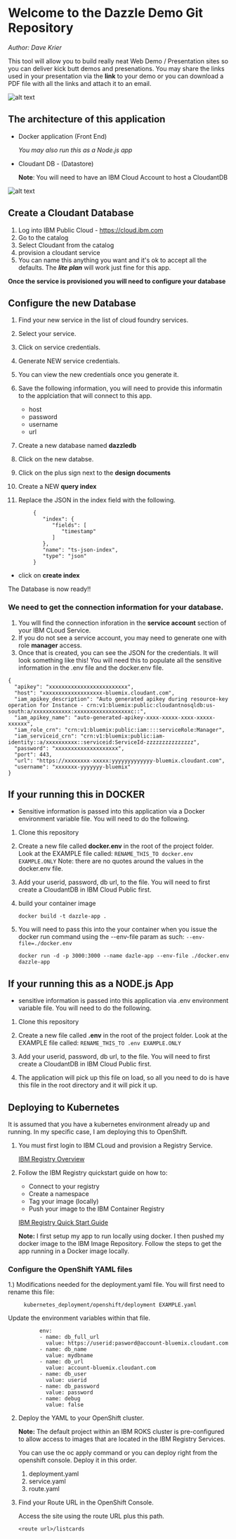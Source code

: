 # **Welcome to the Dazzle Demo Git Repository**

*Author: Dave Krier*


This tool will allow you to build really neat Web Demo / Presentation sites so you
can deliver kick butt demos and presenations. You may share the links used in your presentation via the **link** to your demo or you can download a PDF file with all the links and attach it to an email. 

![alt text](https://github.com/kriersd/dazzle_demo/blob/master/public/images/markup_images/dazzle_show.png?raw=true)

## The architecture of this application 
* Docker application (Front End)

	*You may also run this as a Node.js app*

* Cloudant DB - (Datastore) 

	**Note**: You will need to have an IBM Cloud Account to host a CloudantDB
	
	
![alt text](https://github.com/kriersd/dazzle_demo/blob/master/public/images/markup_images/cloud_architecture.png?raw=true)

## Create a Cloudant Database
1. Log into IBM Public Cloud -  https://cloud.ibm.com
2. Go to the catalog 
3. Select Cloudant from the catalog
4. provision a cloudant service
5. You can name this anything you want and it's ok to accept all the defaults. The **_lite plan_** will work just fine for this app. 

**Once the service is provisioned you will need to configure your database** 


## Configure the new Database

1. Find your new service in the list of cloud foundry services. 
2. Select your service.
3. Click on service credentials.
4. Generate NEW service credentials.
5. You can view the new credentials once you generate it. 
6. Save the following information, you will need to provide this informatin to the applciation that will connect to this app. 
	* host
	* password
	* username
	* url

7. Create a new database named **dazzledb**
8. Click on the new databse. 
9. Click on the plus sign next to the **design documents**
10. Create a NEW **query index**
11. Replace the JSON in the index field with the following. 

```
		{
		   "index": {
		      "fields": [
		         "timestamp"
		      ]
		   },
		   "name": "ts-json-index",
		   "type": "json"
		}
```

*  click on **create index**

The Database is now ready!! 

### We need to get the connection information for your database. 

1. You wlll find the connection inforation in the **service account** section of your IBM CLoud Service. 
2. If you do not see a service account, you may need to generate one with role **manager** access. 
3. Once that is created, you can see the JSON for the credentials. It will look something like this!  You will need this to populate all the sensitive information in the .env file and the docker.env file. 

```
{
  "apikey": "xxxxxxxxxxxxxxxxxxxxxxxxx",
  "host": "xxxxxxxxxxxxxxxxxxx-bluemix.cloudant.com",
  "iam_apikey_description": "Auto generated apikey during resource-key operation for Instance - crn:v1:bluemix:public:cloudantnosqldb:us-south:a/xxxxxxxxxxxx:xxxxxxxxxxxxxxxxxxc::",
  "iam_apikey_name": "auto-generated-apikey-xxxx-xxxxx-xxxx-xxxxx-xxxxxx",
  "iam_role_crn": "crn:v1:bluemix:public:iam::::serviceRole:Manager",
  "iam_serviceid_crn": "crn:v1:bluemix:public:iam-identity::a/xxxxxxxxxx::serviceid:ServiceId-zzzzzzzzzzzzzzz",
  "password": "xxxxxxxxxxxxxxxxxxxx",
  "port": 443,
  "url": "https://xxxxxxxx-xxxxx:yyyyyyyyyyyyy-bluemix.cloudant.com",
  "username": "xxxxxxx-yyyyyyy-bluemix"
}
```

	
## If your running this in DOCKER

* Sensitive information is passed into this application via a Docker environment variable file. You will need to do the following. 

1. Clone this repository

2. Create a new file called **docker.env** in the root of the project folder. Look at the EXAMPLE file called: ```RENAME_THIS_TO docker.env EXAMPLE.ONLY```  Note: there are no quotes around the values in the docker.env file. 
3. Add your userid, password, db url, to the file. You will need to first create a CloudantDB in IBM Cloud Public first. 
4. build your container image

   ```
   docker build -t dazzle-app .
   ```
   
5. You will need to pass this into the your container when you issue the docker run command using the --env-file param as such: ```--env-file=./docker.env```

	```
	docker run -d -p 3000:3000 --name dazle-app --env-file ./docker.env dazzle-app
	```

	
## If your running this as a NODE.js App 

* sensitive information is passed into this application via .env environment variable file. You will need to do the following. 

1. Clone this repository

2. Create a new file called **.env** in the root of the project folder. Look at the EXAMPLE file called: ```RENAME_THIS_TO .env EXAMPLE.ONLY``` 
3. Add your userid, password, db url, to the file. You will need to first create a CloudantDB in IBM Cloud Public first. 
4. The application will pick up this file on load, so all you need to do is have this file in the root directory and it will pick it up. 

## Deploying to Kubernetes


It is assumed that you have a kubernetes environment already up and running. In my specific case, I am deploying this to OpenShift. 

1. You must first login to IBM CLoud and provision a Registry Service. 

	[IBM Registry Overview](https://cloud.ibm.com/docs/Registry?topic=Registry-registry_overview)
	
2. Follow the IBM Registry quickstart guide on how to:
    * Connect to your registry
    * Create a namespace
    * Tag your image (locally)
    * Push your image to the IBM Container Registry 

	[IBM Registry Quick Start Guide](https://cloud.ibm.com/registry/start)

	**Note:** I first setup my app to run locally using docker. I then pushed my docker image to the IBM Image Repository. Follow the steps to get the app running in a Docker image locally. 

### Configure the OpenShift YAML files

1.) Modifications needed for the deployment.yaml file. 
 You will first need to rename this file: 
 
```
	 kubernetes_deployment/openshift/deployment EXAMPLE.yaml
```
	
	 
Update the environment variables within that file. 

	
```
          env:
          - name: db_full_url
            value: https://userid:pasword@account-bluemix.cloudant.com
          - name: db_name
            value: mydbname
          - name: db_url
            value: account-bluemix.cloudant.com
          - name: db_user
            value: userid
          - name: db_password
            value: password
          - name: debug
            value: false
```

2. Deploy the YAML to your OpenShift cluster. 


	**Note:** The default project within an IBM ROKS cluster is pre-configured to allow access to images that are located in the IBM Registry Services. 

	You can use the oc apply command or you can deploy right from the openshift console. Deploy it in this order. 

	1. deployment.yaml
	2. service.yaml
	3. route.yaml


3. Find your Route URL in the OpenShift Console. 

	Access the site using the route URL plus this path. 
	
	```
	<route url>/listcards
	```





